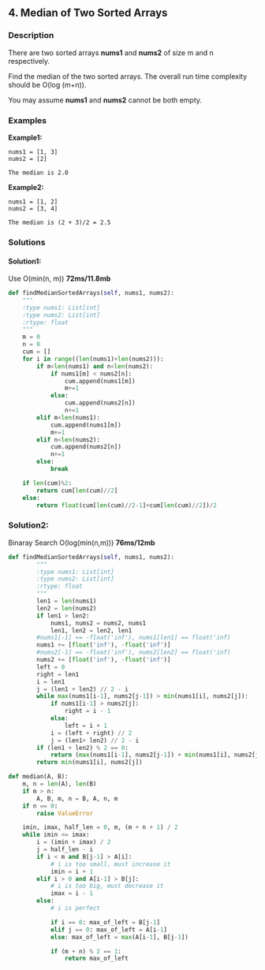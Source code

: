 ## 4. Median of Two Sorted Arrays ##

### Description ###

There are two sorted arrays **nums1** and **nums2** of size m and n respectively.

Find the median of the two sorted arrays. The overall run time complexity should be O(log (m+n)).

You may assume **nums1** and **nums2** cannot be both empty.

### Examples ###
**Example1:**
```
nums1 = [1, 3]
nums2 = [2]

The median is 2.0
```

**Example2:**
```
nums1 = [1, 2]
nums2 = [3, 4]

The median is (2 + 3)/2 = 2.5
```

### Solutions ###

#### Solution1: ####

Use O(min(n, m)) **72ms/11.8mb**
```python
def findMedianSortedArrays(self, nums1, nums2):
    """
    :type nums1: List[int]
    :type nums2: List[int]
    :rtype: float
    """
    m = 0
    n = 0
    cum = []
    for i in range((len(nums1)+len(nums2))):
        if m<len(nums1) and n<len(nums2):
            if nums1[m] < nums2[n]:
                cum.append(nums1[m])
                m+=1
            else:
                cum.append(nums2[n])
                n+=1
        elif m<len(nums1):
            cum.append(nums1[m])
            m+=1
        elif n<len(nums2):
            cum.append(nums2[n])
            n+=1
        else:
            break

    if len(cum)%2:
        return cum[len(cum)//2]
    else:
        return float(cum[len(cum)//2-1]+cum[len(cum)//2])/2
```

### Solution2: ###
Binaray Search O(log(min(n,m))) **76ms/12mb**
```python
def findMedianSortedArrays(self, nums1, nums2):
        """
        :type nums1: List[int]
        :type nums2: List[int]
        :rtype: float
        """
        len1 = len(nums1)
        len2 = len(nums2)
        if len1 > len2:
            nums1, nums2 = nums2, nums1
            len1, len2 = len2, len1
        #nums1[-1] == -float('inf'), nums1[len1] == float('inf)
        nums1 += [float('inf'), -float('inf')]
        #nums2[-1] == -float('inf'), nums2[len2] == float('inf)
        nums2 += [float('inf'), -float('inf')]
        left = 0
        right = len1
        i = len1
        j = (len1 + len2) // 2 - i
        while max(nums1[i-1], nums2[j-1]) > min(nums1[i], nums2[j]):
            if nums1[i-1] > nums2[j]:
                right = i - 1
            else:
                left = i + 1
            i = (left + right) // 2
            j = (len1+ len2) // 2 - i
        if (len1 + len2) % 2 == 0:
            return (max(nums1[i-1], nums2[j-1]) + min(nums1[i], nums2[j])) / 2.0
        return min(nums1[i], nums2[j])
```
```python
def median(A, B):
    m, n = len(A), len(B)
    if m > n:
        A, B, m, n = B, A, n, m
    if n == 0:
        raise ValueError

    imin, imax, half_len = 0, m, (m + n + 1) / 2
    while imin <= imax:
        i = (imin + imax) / 2
        j = half_len - i
        if i < m and B[j-1] > A[i]:
            # i is too small, must increase it
            imin = i + 1
        elif i > 0 and A[i-1] > B[j]:
            # i is too big, must decrease it
            imax = i - 1
        else:
            # i is perfect

            if i == 0: max_of_left = B[j-1]
            elif j == 0: max_of_left = A[i-1]
            else: max_of_left = max(A[i-1], B[j-1])

            if (m + n) % 2 == 1:
                return max_of_left
```
